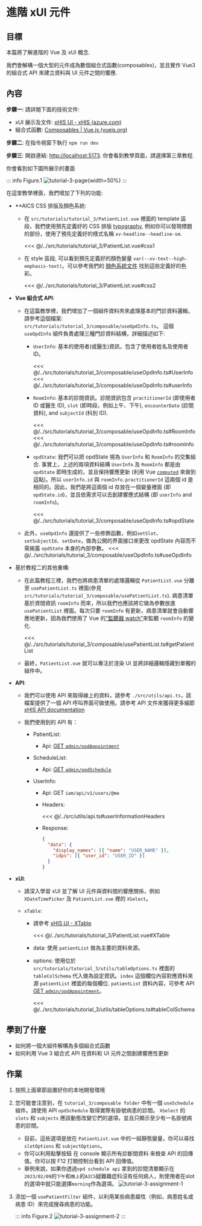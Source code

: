 # 進階 xUI 元件

## 目標

本篇將了解進階的 Vue 及 xUI 概念.

我們會解構一個大型的元件成為數個組合式函數(composables)，並且實作 Vue3 的組合式 API 來建立資料與 UI 元件之間的響應.

## 內容

**步驟一**: 請詳閱下面的技術文件:

- xUI 展示及文件: [xHIS UI - xHIS (azure.com)](https://aics-xhis.southeastasia.cloudapp.azure.com/web/xui/)
- 組合式函數: [Composables | Vue.js (vuejs.org)](https://vuejs.org/guide/reusability/composables.html)

**步驟二**: 在指令視窗下執行 `npm run dev`

**步驟三**: 開啟連結: <http://localhost:5173>. 你會看到教學頁面，請選擇第三章教程.

你會看到如下圖所展示的畫面

::: info Figure.1
![tutorial-3-page](./tutorial3-assets/page.png){width=50%}
:::

在這堂教學裡面，我們增加了下列的功能:

- \*\*AICS CSS 排版及顏色系統:

  - 在 `src/tutorials/tutorial_3/PatientList.vue` 裡面的 template 區段，我們使用預先定義好的 CSS 排版 [typography](https://aics-xhis.southeastasia.cloudapp.azure.com/web/xui/?tab=Typography), 例如你可以發現標題的部份，使用了預先定義好的樣式名稱 `xv-headline--headline-sm`.

    <<< @/../src/tutorials/tutorial_3/PatientList.vue#css1

  - 在 style 區段, 可以看到預先定義好的顏色變量 `var(--xv-text--high-emphasis-text)`。可以參考我們的 [顏色系統文件](https://aics-xhis.southeastasia.cloudapp.azure.com/web/xui/?tab=Color+System) 找到這些定義好的色彩。

    <<< @/../src/tutorials/tutorial_3/PatientList.vue#css2

- **Vue 組合式 API**:

  - 在這篇教學裡，我們增加了一個組件資料夾來處理基本的門診資料邏輯，請參考這個檔案: `src/tutorials/tutorial_3/composable/useOpdInfo.ts`。 這個 `useOpdInfo` 組件負責處理三種門診資料結構，詳細描述如下:

    - `UserInfo`: 基本的使用者(或醫生)資訊，包含了使用者姓名及使用者 ID。

      <<< @/../src/tutorials/tutorial_3/composable/useOpdInfo.ts#UserInfo
      <<< @/../src/tutorials/tutorial_3/composable/useOpdInfo.ts#userInfo

    - `RoomInfo`: 基本的診間資訊。診間資訊包含 `practitionerId` (即使用者 ID 或醫生 ID), `slot` (即時段，例如上午、下午), `encounterDate` (診間資料), and `subjectId` (科別 ID).

      <<< @/../src/tutorials/tutorial_3/composable/useOpdInfo.ts#RoomInfo
      <<< @/../src/tutorials/tutorial_3/composable/useOpdInfo.ts#roomInfo

    - `opdState`: 我們可以把 opdState 視為 `UserInfo` 和 `RoomInfo` 的交集組合. 事實上，上述的兩項資料結構 `UserInfo` 及 `RoomInfo` 都是由 `opdState` 即時生成的，並且保持響應更新 (利用 Vue [`computed`](https://vuejs.org/guide/essentials/computed.html#basic-example) 來做到這點)。所以 `userInfo.id` 與 `roomInfo.practitionerId` 這兩個 id 是相同的。因此，我們是將這兩個 id 存放在一個變量裡面 (即 `opdState.id`)，並且依需求可以去創建響應式結構 (即 `userInfo` and `roomInfo`)。

      <<< @/../src/tutorials/tutorial_3/composable/useOpdInfo.ts#opdState

  - 此外，`useOpdInfo` 還提供了一些修飾函數，例如`setSlot`、`setSubjectId`、`setDate`，做為公開的界面接口來更改 opdState 內容而不需揭露 `opdState` 本身的內部參數。
    <<< @/../src/tutorials/tutorial_3/composable/useOpdInfo.ts#useOpdInfo

- 基於教程二的其他重構:

  - 在此篇教程三裡，我們也將病患清單的處理邏輯從 `PatientList.vue` 分離至 `usePatientList.ts` 裡面(參見 `src/tutorials/tutorial_3/composable/usePatientList.ts`). 病患清單基於資間資訊 `roomInfo` 而來，所以我們也應該將它做為參數放進 `usePatientList` 裡面。每次只要 `roomInfo` 有更新，病患清單就會自動響應地更新，因為我們使用了 Vue 的["監聽器 watch"](https://vuejs.org/guide/essentials/watchers.html)來監聽 `roomInfo` 的變化.

    <<< @/../src/tutorials/tutorial_3/composable/usePatientList.ts#getPatientList

  - 最終，`PatientList.vue` 就可以專注於渲染 UI 並將詳細邏輯隱藏到單獨的組件中。

- **API**:

  - 我們可以使用 API 來取得線上的資料，請參考 `./src/utils/api.ts`，該檔案提供了一個 API 呼叫界面可做使用。請參考 API 文件來獲得更多細節 [xHIS API documentation](https://xhis-docs.azurewebsites.net/)
  - 我們使用到的 API 有：

    - PatientList:
      - Api: [GET `admin/opdAppointment`](https://xhis-docs.azurewebsites.net/main#tag--opdAppointment)
    - ScheduleList:
      - Api: [GET `admin/opdSchedule`](https://xhis-docs.azurewebsites.net/main#tag--opdSchedule)
    - UserInfo:

      - Api: GET `iam/api/v1/users/@me`
      - Headers:

        <<< @/../src/utils/api.ts#userInformationHeaders

      - Response:

        ```json
        {
          "data": {
            "display_names": [{ "name": "USER_NAME" }],
            "idps": [{ "user_id": "USER_ID" }]
          }
        }
        ```

- **xUI**:

  - 請深入學習 xUI 並了解 UI 元件與資料間的響應關係，例如 `XDateTimePicker` 及 `PatientList.vue` 裡的 `XSelect`。
  - `xTable`:

    - 請參考 [xHIS UI - XTable](https://aics-xhis.southeastasia.cloudapp.azure.com/web/xui/?tab=XTable)

      <<< @/../src/tutorials/tutorial_3/PatientList.vue#XTable

    - data: 使用 `patientList` 做為主要的資料來源。
    - options: 使用位於 `src/tutorials/tutorial_3/utils/tableOptions.ts` 裡面的 `tableColSchema` 代入做為設定資訊。`index` 這個欄位內容對應資料來源 `patientList` 裡面的每個欄位. `patientList` 資料內容，可參考 API [GET `admin/opdAppointment`](https://xhis-docs.azurewebsites.net/main#tag--opdAppointment)。

      <<< @/../src/tutorials/tutorial_3/utils/tableOptions.ts#tableColSchema

## 學到了什麼

- 如何將一個大組件解構為多個組合式函數
- 如何利用 Vue 3 組合式 API 在資料和 UI 元件之間創建響應性更新

## 作業

1. 按照上面章節設置好你的本地開發環境
2. 您可能會注意到，在 `tutorial_3/composable folder` 中有一個 `useSchedule` 組件。請使用 API `opdSchedule` 取得實際有掛號病患的診間。 `XSelect` 的 `slots` 和 `subjects` 應該動態改變它們的選項，並且只顯示至少有一名掛號病患的診間。
   - 目前，這些選項是放在 `PatientList.vue` 中的一組靜態變量，你可以尋找 `slotOptions` 和 `subjectOptions`。
   - 你可以利用點擊按鈕 <XButton size="sm">在 console 顯示所有診斷間資料</XButton> 來檢查 API 的回傳值。你可以按 F12 打開控制台看到 API 回傳值。
   - 舉例來說，如果你透過`opd schedule api` 拿到的診間清單顯示在`2023/02/09`的`下午`和`晚上`的`AICS`疑難雜症科沒有任何病人，則使用者在slot的選項中就只能選擇`morning`作為選項。
    ![tutorial-3-assignment-1](./tutorial3-assets/assignment-1.png)

3. 添加一個 `usePatientFilter` 組件，以利用某些病患屬性（例如，病患姓名或病患 ID）來完成搜尋病患的功能。

   ::: info Figure.2
   ![tutorial-3-assignment-2](./tutorial3-assets/assignment-2.png)
   :::

<script setup>
  import { XButton } from "@asus-aics/xui"
</script>
